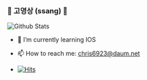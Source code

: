 ### 👋 고영상 (ssang) 👋
![Github Stats](https://github-readme-stats.vercel.app/api?username=chris69223&show_icons=true&theme=algolia)
- 🌱 I’m currently learning IOS
- 📫 How to reach me: chris6923@daum.net

- [![Hits](https://hits.seeyoufarm.com/api/count/incr/badge.svg?url=https%3A%2F%2Fgithub.com%2Fchris69223&count_bg=%2379C83D&title_bg=%23555555&icon=&icon_color=%23E7E7E7&title=hits&edge_flat=false)](https://hits.seeyoufarm.com)


